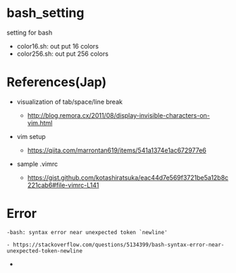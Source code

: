 # bash_setting
setting for bash  

- color16.sh: out put 16 colors  
- color256.sh: out put 256 colors  

# References(Jap)
- visualization of tab/space/line break  
    - http://blog.remora.cx/2011/08/display-invisible-characters-on-vim.html  
- vim setup  
    - https://qiita.com/marrontan619/items/541a1374e1ac672977e6

- sample .vimrc  
    - https://gist.github.com/kotashiratsuka/eac44d7e569f3721be5a12b8c221cab6#file-vimrc-L141  

# Error
```
-bash: syntax error near unexpected token `newline'
```
    - https://stackoverflow.com/questions/5134399/bash-syntax-error-near-unexpected-token-newline  

- 
